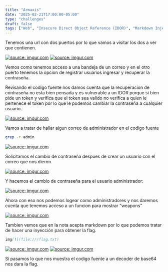 ```yaml
---
title: "Armaxis"
date: "2025-02-21T17:00:00-05:00"
type: "challenges"
draft: false
tags: ["Web", "Insecure Direct Object Reference (IDOR)", "Markdown Injection"]
---
```


Tenemos una url con dos puertos por lo que vamos a visitar los dos a ver que contienen.

<a href="https://imgur.com/INILlbn"><img src="https://i.imgur.com/INILlbn.png" title="source: imgur.com" /></a>
<a href="https://imgur.com/0DFM6yL"><img src="https://i.imgur.com/0DFM6yL.png" title="source: imgur.com" /></a>

Vemos como tenemos acceso a una bandeja de un correo y en el otro puerto tenemos la opcion de registrar usuarios ingresar y recuperar la contraseña.

Revisando el codigo fuente nos damos cuenta que la recuperacion de contraseña no esta bien pensada y es vulnerable a un IDOR porque si bien pide un token y verifica que el token sea valido no verifica a quien le pertenece el token por lo que le podemos cambiar la contraseña a cualquier usuario.

<a href="https://imgur.com/NgmrWjW"><img src="https://i.imgur.com/NgmrWjW.png" title="source: imgur.com" /></a>

Vamos a tratar de hallar algun correo de administrador en el codigo fuente

```bash
grep -r admin
```

<a href="https://imgur.com/Pz55VjH"><img src="https://i.imgur.com/Pz55VjH.png" title="source: imgur.com" /></a>

Solicitamos el cambio de contraseña despues de crear un usuario con el correo que nos dieron

<a href="https://imgur.com/FpSi3nd"><img src="https://i.imgur.com/FpSi3nd.png" title="source: imgur.com" /></a>

Y hacemos el cambio de contraseña para el usuario administrador:

<a href="https://imgur.com/qw2z1SF"><img src="https://i.imgur.com/qw2z1SF.png" title="source: imgur.com" /></a>

Ahora con eso nos podemos logear como administradores y nos daremos cuenta que tenemos acceso a un funcion para mostrar “weapons”

<a href="https://imgur.com/lAJ1HvJ"><img src="https://i.imgur.com/lAJ1HvJ.png" title="source: imgur.com" /></a>

Tambien vemos que en la nota acepta markdown por lo que podemos tratar de hacer una inyección para obtener la flag.

```markdown
img[!](file:///flag.txt)
```

<a href="https://imgur.com/qav1aoI"><img src="https://i.imgur.com/qav1aoI.png" title="source: imgur.com" /></a>
<a href="https://imgur.com/hRyzZEA"><img src="https://i.imgur.com/hRyzZEA.png" title="source: imgur.com" /></a>

Si pasamos lo que nos muestra el codigo fuente a un decoder de base64 nos dara la flag.
